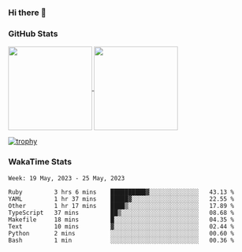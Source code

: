 ### Hi there 👋

### GitHub Stats

<a href="https://github.com/anuraghazra/github-readme-stats">
  <img align="center" height="170px" src="https://github-readme-stats.vercel.app/api/top-langs/?username=tksfjt1024&layout=compact&count_private=true&show_icons=true&show_icons=true&theme=graywhite" />
</a>
<a href="https://github.com/anuraghazra/github-readme-stats">
  <img align="center" height="170px" src="https://github-readme-stats.vercel.app/api?username=tksfjt1024&count_private=true&show_icons=true&show_icons=true&theme=graywhite" />
</a>

[![trophy](https://github-profile-trophy.vercel.app/?username=tksfjt1024)](https://github.com/ryo-ma/github-profile-trophy)

### WakaTime Stats

<!--START_SECTION:waka-->
```text
Week: 19 May, 2023 - 25 May, 2023

Ruby         3 hrs 6 mins    ██████████▓░░░░░░░░░░░░░░   43.13 % 
YAML         1 hr 37 mins    █████▓░░░░░░░░░░░░░░░░░░░   22.55 % 
Other        1 hr 17 mins    ████▒░░░░░░░░░░░░░░░░░░░░   17.89 % 
TypeScript   37 mins         ██▒░░░░░░░░░░░░░░░░░░░░░░   08.68 % 
Makefile     18 mins         █░░░░░░░░░░░░░░░░░░░░░░░░   04.35 % 
Text         10 mins         ▓░░░░░░░░░░░░░░░░░░░░░░░░   02.44 % 
Python       2 mins          ░░░░░░░░░░░░░░░░░░░░░░░░░   00.60 % 
Bash         1 min           ░░░░░░░░░░░░░░░░░░░░░░░░░   00.36 % 
```
<!--END_SECTION:waka-->
